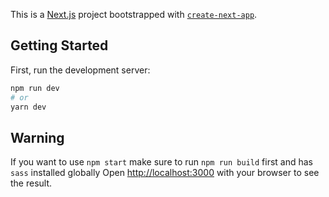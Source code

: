This is a [Next.js](https://nextjs.org/) project bootstrapped with [`create-next-app`](https://github.com/vercel/next.js/tree/canary/packages/create-next-app).

## Getting Started

First, run the development server:

```bash
npm run dev
# or
yarn dev
```
## Warning

If you want to use  ```npm start```  make sure to run  ```npm run build```  first and has ```sass``` installed globally
Open [http://localhost:3000](http://localhost:3000) with your browser to see the result.


